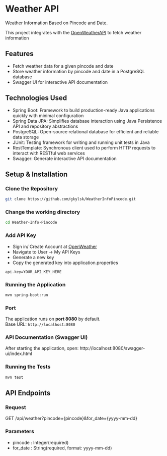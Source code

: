 # Weather API
Weather Information Based on Pincode and Date.

This project integrates with the [OpenWeatherAPI](https://openweathermap.org/current) to fetch weather information

## Features
- Fetch weather data for a given pincode and date
- Store weather information by pincode and date in a PostgreSQL database
- Swagger UI for interactive API documentation

## Technologies Used
- Spring Boot: Framework to build production-ready Java applications quickly with minimal configuration
- Spring Data JPA: Simplifies database interaction using Java Persistence API and repository abstractions
- PostgreSQL: Open-source relational database for efficient and reliable data storage
- JUnit: Testing framework for writing and running unit tests in Java
- RestTemplate: Synchronous client used to perform HTTP requests to interact with RESTful web services
- Swagger: Generate interactive API documentation

## Setup & Installation

### Clone the Repository
  ```bash
git clone https://github.com/gkylsk/WeatherInfoPincode.git
```
### Change the working directory
```bash
cd Weather-Info-Pincode
```
### Add API Key
- Sign in/ Create Account at [OpenWeather](https://openweathermap.org/current)
- Navigate to User -> My API Keys
- Generate a new key
- Copy the generated key into application.properties
```properties
api.key=YOUR_API_KEY_HERE
```

### Running the Application
```bash
mvn spring-boot:run
```
### Port
The application runs on **port 8080** by default.  
Base URL: `http://localhost:8080`

### API Documentation (Swagger UI)
After starting the application, open:
http://localhost:8080/swagger-ui/index.html

### Running the Tests
```bash
mvn test
```

## API Endpoints
### Request
GET  /api/weather?pincode={pincode}&for_date={yyyy-mm-dd} 

### Parameters
- pincode : Integer(required)
- for_date : String(required, format: yyyy-mm-dd)
